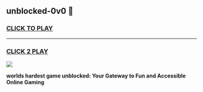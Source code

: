 
## unblocked-0v0 👋
<h3>
<a href="https://premium.freeplayer.one?title=unblocked-0v0&ref=14F">CLICK TO PLAY</a></h3>
<hr>

<h3>
<a href="https://premium.freeplayer.one?title=unblocked-0v0&ref=14F">CLICK 2 PLAY</a>
  
</h3>

<a href="https://premium.freeplayer.one?title=unblocked-0v0&ref=12F/"><img src="https://clearcache.store/games.png"></a>


**worlds hardest game unblocked: Your Gateway to Fun and Accessible Online Gaming**
